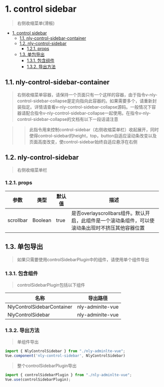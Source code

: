 # 1. control sidebar

> 右侧收缩菜单(滑板)

<!-- TOC -->

- [1. control sidebar](#1-control-sidebar)
  - [1.1. nly-control-sidebar-container](#11-nly-control-sidebar-container)
  - [1.2. nly-control-sidebar](#12-nly-control-sidebar)
    - [1.2.1. props](#121-props)
  - [1.3. 单包导出](#13-单包导出)
    - [1.3.1. 包含组件](#131-包含组件)
    - [1.3.2. 导出方法](#132-导出方法)

<!-- /TOC -->

## 1.1. nly-control-sidebar-container

> 右侧收缩菜单容器，请保持一个页面只有一个这样的容器，由于指令v-nly-control-sidebar-collapse是定向指向此容器的。如果需要多个，请重新封装指定。详情请查看v-nly-control-sidebar-collapse源码。一般情况下容器请配合指令v-nly-control-sidebar-collapse一起使用。在指令v-nly-control-sidebar-collapse的文档有以下一段话请注意

>> 此指令用来控制control-sidebar（右侧收缩菜单栏）收起展开，同时使得control-sidebar的height，top，button自适应滚动条改变以及页面高度改变，使control-sidebar始终自适应悬浮在右侧


## 1.2. nly-control-sidebar

> 右侧收缩菜单栏

### 1.2.1. props

参数 | 类型 |  默认值 | 描述
-|-|-|-
scrollbar | Boolean | true | 是否overlayscrollbars组件。默认开启，此组件是一个滚动条组件，可以使滚动条出现时不挤压其他容器位置

## 1.3. 单包导出

> 如果只需要使用controlSidebarPlugin中的组件，请使用单个组件导出

### 1.3.1. 包含组件

> controlSidebarPlugin包括以下组件

名称 | 导出路径
-|-
NlyControlSidebarContainer | nly-adminlte-vue
NlyControlSidebar | nly-adminlte-vue

### 1.3.2. 导出方法

> 单组件导出

```js
import { NlyControlSidebar } from "./nly-adminlte-vue";
Vue.component('nly-control-sidebar', NlyControlSidebar)
```

> 整个controlSidebarPlugin导出

```js
import { controlSidebarPlugin } from "./nly-adminlte-vue";
Vue.use(controlSidebarPlugin);
```